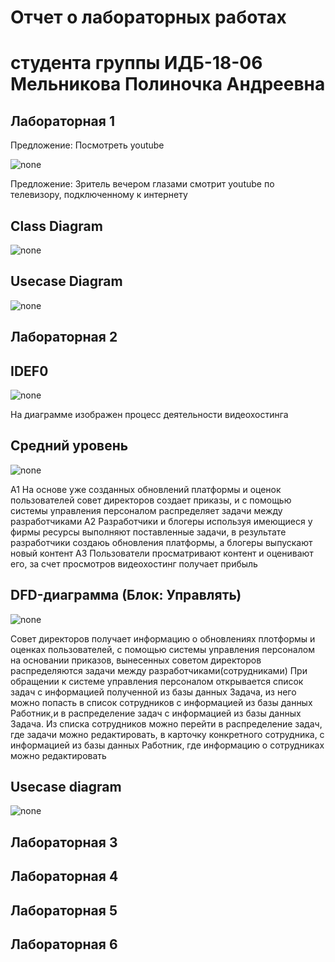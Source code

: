 # Отчет о лабораторных работах
# студента группы ИДБ-18-06 Мельникова Полиночка Андреевна

## Лабораторная 1
Предложение: Посмотреть youtube

![none](https://github.com/Severyanochka/Severyanochka.github.io/blob/main/Лабораторная%201/model.png)

Предложение: Зритель вечером глазами смотрит youtube по телевизору, подключенному к интернету

## Class Diagram
![none](https://github.com/Severyanochka/Severyanochka.github.io/blob/main/Лабораторная%201/Class%20Diagram.png)
## Usecase Diagram
![none](https://github.com/Severyanochka/Severyanochka.github.io/blob/main/Лабораторная%201/Usecase%20Diagram.png)

## Лабораторная 2
## IDEF0
![none](https://github.com/Severyanochka/Severyanochka.github.io/blob/main/Лабораторная%201/01_A0.png)

На диаграмме изображен процесс деятельности видеохостинга

## Средний уровень
![none](https://github.com/Severyanochka/Severyanochka.github.io/blob/main/Лабораторная%201/02_A0.png)

А1 На основе уже созданных обновлений платформы и оценок пользователей совет директоров создает приказы, и с помощью системы управления персоналом распределяет задачи между разработчиками
А2 Разработчики и блогеры используя имеющиеся у фирмы ресурсы выполняют поставленные задачи, в результате разработчики создаюь обновления платформы, а блогеры выпускают новый контент
А3 Пользователи просматривают контент и оценивают его, за счет просмотров видеохостинг получает прибыль

## DFD-диаграмма (Блок: Управлять)
![none](https://github.com/Severyanochka/Severyanochka.github.io/blob/main/Лабораторная%201/03_A1.png)

Совет директоров получает информацию о обновлениях плотформы и оценках пользователей, с помощью системы управления персоналом на основании приказов, вынесенных советом директоров распределяются задачи между разработчиками(сотрудниками)
При обращении к системе управления персоналом открывается список задач с информацией полученной из базы данных Задача, из него можно попасть в список сотрудников с информацией из базы данных Работник,и в распределение задач с информацией из базы данных Задача.
Из списка сотрудников можно перейти в распределение задач, где задачи можно редактировать, в карточку конкретного сотрудника, с информацией из базы данных Работник, где информацию о сотрудниках можно редактировать

## Usecase diagram
![none](https://github.com/Severyanochka/Severyanochka.github.io/blob/main/Лабораторная%201/fL7DIiD043vtdsB8IGy57q2agUT0RfwNP6r3qwniDdYmGXl5avYhu4byWI06WctQLvXv8oUaqTnbMNRuVhxPsPsaLXgRBMEHBgBaHXgv11bORU1EZAOoMCoCpfBmKiSCNSqZgyJ8DKRVTiWqPWaBjGcL6KBtWxmiLO5CrRyJOtLjmMemqMnk8OoC2coa4z7Trpy3cOA3R_I2NrWxHzWxmg.png)

## Лабораторная 3

## Лабораторная 4

## Лабораторная 5

## Лабораторная 6
